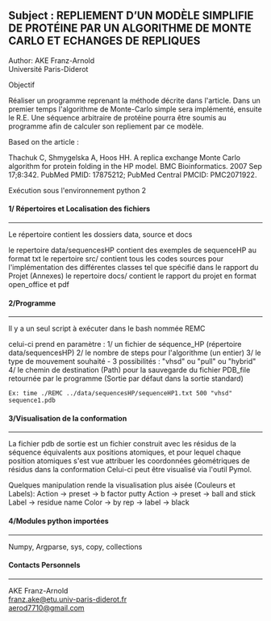 
## Subject : REPLIEMENT D’UN MODÈLE SIMPLIFIE DE PROTÉINE PAR UN ALGORITHME DE MONTE CARLO ET ECHANGES DE REPLIQUES

Author: AKE Franz-Arnold  
Université Paris-Diderot

Objectif

Réaliser un programme reprenant la méthode décrite dans l'article.
Dans un premier temps l'algorithme de Monte-Carlo simple sera implémenté,
ensuite le R.E. Une séquence arbitraire de protéine pourra être soumis au
programme afin de calculer son repliement par ce modèle.

Based on the article :

Thachuk C, Shmygelska A, Hoos HH. A replica exchange Monte Carlo
algorithm for protein folding in the HP model. BMC Bioinformatics. 2007 Sep
17;8:342. PubMed PMID: 17875212; PubMed Central PMCID: PMC2071922.


Exécution sous l'environnement python 2

#### 1/ Répertoires et Localisation des fichiers
*******************************************

Le répertoire contient les dossiers data, source et docs

le repertoire data/sequencesHP contient des exemples de sequenceHP au format txt
le repertoire src/ contient tous les codes sources pour l'implémentation des différentes classes tel que spécifié dans le rapport du Projet (Annexes)
le repertoire docs/ contient le rapport du projet en format open_office et pdf


#### 2/Programme
***********

Il y a un seul script à exécuter dans le bash nommée REMC

celui-ci prend en paramètre :
1/ un fichier de séquence_HP (répertoire data/sequencesHP)
2/ le nombre de steps pour l'algorithme  (un entier)
3/ le type de mouvement souhaité  - 3 possibilités :   "vhsd" ou "pull" ou "hybrid"
4/ le chemin de destination (Path) pour la sauvegarde du fichier PDB_file retournée par le programme
(Sortie par défaut dans la sortie standard)

``` Ex: time ./REMC ../data/sequencesHP/sequenceHP1.txt 500 "vhsd" sequence1.pdb ```


#### 3/Visualisation de la conformation
****************************************

La fichier pdb de sortie est un fichier construit avec les résidus de la séquence équivalents aux positions atomiques,
et pour lequel chaque position atomiques s'est vue attribuer les coordonnées géométriques de résidus dans la conformation
Celui-ci peut être visualisé via l'outil Pymol.

Quelques manipulation rende la visualisation plus aisée (Couleurs et Labels):
Action -> preset -> b factor putty
Action -> preset -> ball and stick
Label -> residue name
Color -> by rep -> label -> black


#### 4/Modules python importées
*******************************
Numpy, Argparse, sys, copy, collections



#### Contacts Personnels
************************
AKE Franz-Arnold  
franz.ake@etu.univ-paris-diderot.fr  
aerod7710@gmail.com

